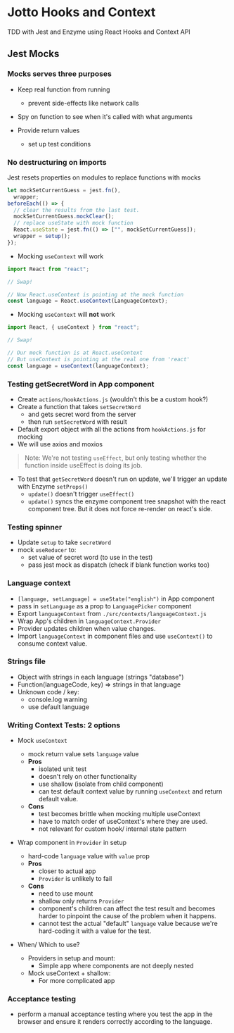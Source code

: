 # Jotto Hooks and Context

TDD with Jest and Enzyme using React Hooks and Context API

## Jest Mocks

### Mocks serves three purposes

- Keep real function from running
  - prevent side-effects like network calls
- Spy on function to see when it's called with what arguments
- Provide return values

  - set up test conditions

### No destructuring on imports

Jest resets properties on modules to replace functions with mocks

```jsx
let mockSetCurrentGuess = jest.fn(),
  wrapper;
beforeEach(() => {
  // clear the results from the last test.
  mockSetCurrentGuess.mockClear();
  // replace useState with mock function
  React.useState = jest.fn(() => ["", mockSetCurrentGuess]);
  wrapper = setup();
});
```

- Mocking `useContext` will work

```jsx
import React from "react";

// Swap!

// Now React.useContext is pointing at the mock function
const language = React.useContext(LanguageContext);
```

- Mocking `useContext` will **not** work

```jsx
import React, { useContext } from "react";

// Swap!

// Our mock function is at React.useContext
// But useContext is pointing at the real one from 'react'
const language = useContext(languageContext);
```

### Testing getSecretWord in App component

- Create `actions/hookActions.js` (wouldn't this be a custom hook?)
- Create a function that takes `setSecretWord`
  - and gets secret word from the server
  - then run `setSecretWord` with result
- Default export object with all the actions from `hookActions.js` for mocking
- We will use axios and moxios

> Note: We're not testing `useEffect`, but only testing whether the function inside useEffect is doing its job.

- To test that `getSecretWord` doesn't run on update, we'll trigger an update with Enzyme `setProps()`
  - `update()` doesn't trigger `useEffect()`
  - `update()` syncs the enzyme component tree snapshot with the react component tree. But it does not force re-render on react's side.

### Testing spinner

- Update `setup` to take `secretWord`
- mock `useReducer` to:
  - set value of secret word (to use in the test)
  - pass jest mock as dispatch (check if blank function works too)

### Language context

- `[language, setLanguage] = useState("english")` in App component
- pass in `setLanguage` as a prop to `LanguagePicker` component
- Export `languageContext` from `./src/contexts/languageContext.js`
- Wrap App's children in `languageContext.Provider`
- Provider updates children when value changes.
- Import `languageContext` in component files and use `useContext()` to consume context value.

### Strings file

- Object with strings in each language (strings "database")
- Function(languageCode, key) => strings in that language
- Unknown code / key:
  - console.log warning
  - use default language

### Writing Context Tests: 2 options

- Mock `useContext`
  - mock return value sets `language` value
  - **Pros**
    - isolated unit test
    - doesn't rely on other functionality
    - use shallow (isolate from child component)
    - can test default context value by running `useContext` and return default value.
  - **Cons**
    - test becomes brittle when mocking multiple useContext
    - have to match order of useContext's where they are used.
    - not relevant for custom hook/ internal state pattern
- Wrap component in `Provider` in setup

  - hard-code `language` value with `value` prop
  - **Pros**
    - closer to actual app
    - `Provider` is unlikely to fail
  - **Cons**
    - need to use mount
    - shallow only returns `Provider`
    - component's children can affect the test result and becomes harder to pinpoint the cause of the problem when it happens.
    - cannot test the actual "default" `language` value because we're hard-coding it with a value for the test.

- When/ Which to use?
  - Providers in setup and mount:
    - Simple app where components are not deeply nested
  - Mock useContext + shallow:
    - For more complicated app

### Acceptance testing

- perform a manual acceptance testing where you test the app in the browser and ensure it renders correctly according to the language.
